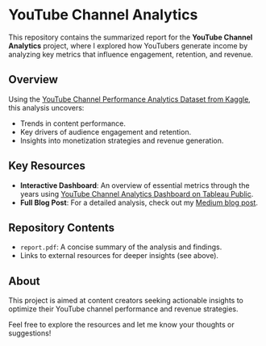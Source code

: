 # YouTube Channel Analytics

This repository contains the summarized report for the **YouTube Channel Analytics** project, where I explored how YouTubers generate income by analyzing key metrics that influence engagement, retention, and revenue.  

## Overview  
Using the [YouTube Channel Performance Analytics Dataset from Kaggle](https://www.kaggle.com/datasets/positivealexey/youtube-channel-performance-analytics/data), this analysis uncovers:  
- Trends in content performance.  
- Key drivers of audience engagement and retention.  
- Insights into monetization strategies and revenue generation.  

## Key Resources  
- **Interactive Dashboard**: An overview of essential metrics through the years using [YouTube Channel Analytics Dashboard on Tableau Public](https://public.tableau.com/app/profile/marjan.shahi/viz/ContentCreatorDashboards/YoutubeChannelAnalytics).  
- **Full Blog Post**: For a detailed analysis, check out my [Medium blog post](https://medium.com/@marjan.shahi71/how-much-do-youtubers-really-earn-a-deep-dive-into-youtube-channel-analytics-d8bdb412f1c0).  

## Repository Contents  
- `report.pdf`: A concise summary of the analysis and findings.  
- Links to external resources for deeper insights (see above).  

## About  
This project is aimed at content creators seeking actionable insights to optimize their YouTube channel performance and revenue strategies.  

Feel free to explore the resources and let me know your thoughts or suggestions!  

